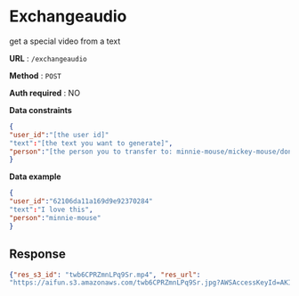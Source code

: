 # Exchangeaudio

get a special video from a text

**URL** : `/exchangeaudio`

**Method** : `POST`

**Auth required** : NO

**Data constraints**

```json
{
"user_id":"[the user id]"
"text":"[the text you want to generate]",
"person":"[the person you to transfer to: minnie-mouse/mickey-mouse/donald-duck]"
}
```

**Data example**

```json
{
"user_id":"62106da11a169d9e92370284"
"text":"I love this",
"person":"minnie-mouse"
}
```

## Response

```json
{"res_s3_id": "twb6CPRZmnLPq9Sr.mp4", "res_url":
"https://aifun.s3.amazonaws.com/twb6CPRZmnLPq9Sr.jpg?AWSAccessKeyId=AKIAXRGYYT5KAP6UULMPSignature=feaTCoaVp6Bse7fTzRF2rVQhfN"}
```
